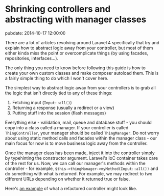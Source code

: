 # Shrinking controllers and abstracting with manager classes
pubdate: 2014-10-17 12:00:00

There are a lot of articles revolving around Laravel 4 specifically that try and explain how to abstract logic away from your controller, but most of them either kinda miss the point or overcomplicate things (by using facades, repositories, interfaces...).

The only thing you need to know before following this guide is how to create your own custom classes and make composer autoload them. This is a fairly simple thing to do which I won't cover here.

The simplest way to abstract logic away from your controllers is to grab all the logic that isn't directly tied to any of these things:

1. Fetching input (`Input::all()`)
2. Returning a response (usually a redirect or a view)
3. Putting stuff into the session (flash messages)

Everything else - validation, mail, queue and database stuff - you should copy into a class called a manager. If your controller is called `ThingController`, your manager should be called `ThingManager`. Do not worry about using static method calls and facades within the manager class - our main focus for now is to move business logic away from the controller.

Once the manager class has been made, inject it into the controller simply by typehinting the constructor argument. Laravel's IoC container takes care of the rest for us. Now, we can call our manager's methods within the controller - for example, `$this->thingManager->myMethod(Input::all())` and do something with what is returned. For example, we may redirect to two different URLs depending on whether it returned true or false.

Here's [an example](https://gist.github.com/anlutro/26d630d0b573e69a7ca1) of what a refactored controller might look like.
